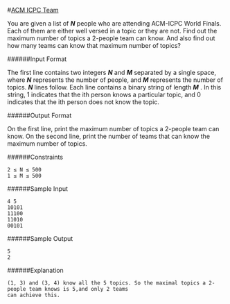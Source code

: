 #[ACM ICPC Team](https://www.hackerrank.com/challenges/acm-icpc-team)

You are given a list of **_N_** people who are attending ACM-ICPC World Finals. Each of them are either well versed in a topic or they are not. Find out the maximum number of topics a 2-people team can know. And also find out how many teams can know that maximum number of topics?

######Input Format

The first line contains two integers **_N_**  and **_M_**  separated by a single space, where **_N_**  represents the number of people, and **_M_**  represents the number of topics. **_N_**  lines follow.
Each line contains a binary string of length **_M_** . In this string, 1 indicates that the ith person knows a particular topic, and 0 indicates that the ith person does not know the topic.

######Output Format

On the first line, print the maximum number of topics a 2-people team can know.
On the second line, print the number of teams that can know the maximum number of topics.

######Constraints
```shell
2 ≤ N ≤ 500 
1 ≤ M ≤ 500
```
######Sample Input
```shell
4 5
10101
11100
11010
00101
```
######Sample Output
```
5
2
```
######Explanation
```shell
(1, 3) and (3, 4) know all the 5 topics. So the maximal topics a 2-people team knows is 5,and only 2 teams
can achieve this.
```
